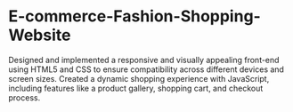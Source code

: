 # E-commerce-Fashion-Shopping-Website
Designed and implemented a responsive and visually appealing front-end using HTML5 and CSS to ensure compatibility across different devices and screen sizes. Created a dynamic shopping experience with JavaScript, including features like a product gallery, shopping cart, and checkout process.
